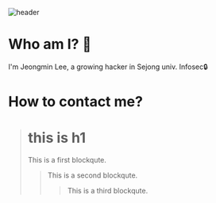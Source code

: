 ![header](https://capsule-render.vercel.app/api?type=waving&color=gradient&height=270&section=header&text=63um3um%20Neutrinox4b1&fontSize=70)

Who am I? 🤔
=================
I'm Jeongmin Lee, a growing hacker in Sejong univ. Infosec🔒

How to contact me?
=================

> # this is h1
> This is a first blockqute.
>	> This is a second blockqute.
>	>	> This is a third blockqute.
